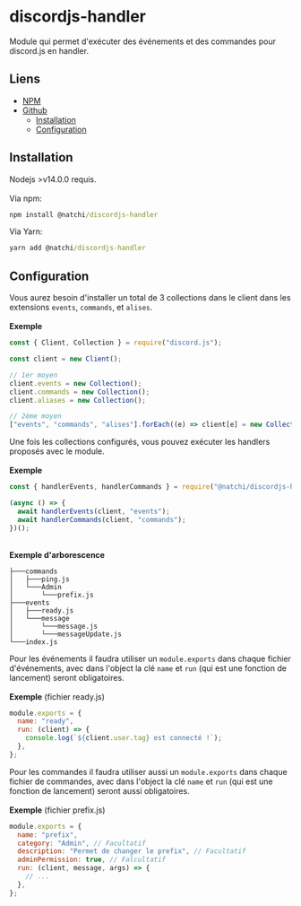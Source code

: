 # discordjs-handler

Module qui permet d'exécuter des événements et des commandes pour discord.js en handler.

## Liens
- [NPM](https://www.npmjs.com/package/@natchi/discordjs-handler)
- [Github](https://github.com/Natchi59/discordjs-handler)
  - [Installation](https://github.com/Natchi59/discordjs-handler#installation)
  - [Configuration](https://github.com/Natchi59/discordjs-handler#configuration)

## Installation
Nodejs >v14.0.0 requis.  
<br/>Via npm:
```cmd
npm install @natchi/discordjs-handler
```
Via Yarn:
```cmd
yarn add @natchi/discordjs-handler
```

## Configuration
Vous aurez besoin d'installer un total de 3 collections dans le client dans les extensions `events`, `commands`, et `alises`.  
<br/>**Exemple**
```js
const { Client, Collection } = require("discord.js");

const client = new Client();

// 1er moyen
client.events = new Collection();
client.commands = new Collection();
client.aliases = new Collection();

// 2ème moyen
["events", "commands", "alises"].forEach((e) => client[e] = new Collection());
```
Une fois les collections configurés, vous pouvez exécuter les handlers proposés avec le module.  
<br/>**Exemple**  
```js
const { handlerEvents, handlerCommands } = require("@natchi/discordjs-handler");

(async () => {
  await handlerEvents(client, "events");
  await handlerCommands(client, "commands");
})();
```
<br>**Exemple d'arborescence**
```
├───commands
│   ├───ping.js
│   └───Admin
│       └───prefix.js
├───events
│   ├───ready.js
│   └───message
│       └───message.js
│       └───messageUpdate.js
└───index.js
```
Pour les événements il faudra utiliser un `module.exports` dans chaque fichier d'événements, avec dans l'object la clé `name` et `run` (qui est une fonction de lancement) seront obligatoires.  
<br>**Exemple** (fichier ready.js)
```js
module.exports = {
  name: "ready",
  run: (client) => {
    console.log(`${client.user.tag} est connecté !`);
  },
};
```
Pour les commandes il faudra utiliser aussi un `module.exports` dans chaque fichier de commandes, avec dans l'object la clé `name` et `run` (qui est une fonction de lancement) seront aussi obligatoires.  
<br>**Exemple** (fichier prefix.js)
```js
module.exports = {
  name: "prefix",
  category: "Admin", // Facultatif
  description: "Permet de changer le prefix", // Facultatif
  adminPermission: true, // Falcultatif
  run: (client, message, args) => {
    // ...
  },
};
```